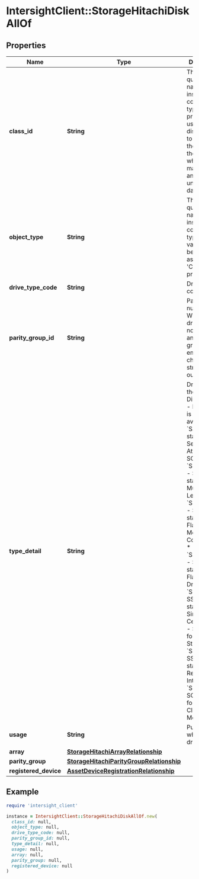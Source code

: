 # IntersightClient::StorageHitachiDiskAllOf

## Properties

| Name | Type | Description | Notes |
| ---- | ---- | ----------- | ----- |
| **class_id** | **String** | The fully-qualified name of the instantiated, concrete type. This property is used as a discriminator to identify the type of the payload when marshaling and unmarshaling data. | [default to &#39;storage.HitachiDisk&#39;] |
| **object_type** | **String** | The fully-qualified name of the instantiated, concrete type. The value should be the same as the &#39;ClassId&#39; property. | [default to &#39;storage.HitachiDisk&#39;] |
| **drive_type_code** | **String** | Drive type code. | [optional][readonly] |
| **parity_group_id** | **String** | Parity group number. When the drive does not belong to any parity group, an empty character string is output. | [optional][readonly] |
| **type_detail** | **String** | Drive type of the Hitachi Disk. * &#x60;N/A&#x60; - Drive Type is not available. * &#x60;SAS&#x60; - SAS stands for Serial Attached SCSI. * &#x60;SSD(MLC)&#x60; - SSD(MLC) stands for Multiple Level Cell. * &#x60;SSD(FMC)&#x60; - SSD(FMC) stands for Flash Memory Compressed. * &#x60;SSD(FMD)&#x60; - SSD(FMD) stands for Flash Module Drive. * &#x60;SSD(SLC)&#x60; - SSD(SLC) stands for Single Level Cell. * &#x60;SSD&#x60; - SSD stands for Solid-State Drive. * &#x60;SSD(RI)&#x60; - SSD(RI) stands for Read Intensive. * &#x60;SCM&#x60; - SCM stands for Storage Class Memory. | [optional][readonly][default to &#39;N/A&#39;] |
| **usage** | **String** | Purpose for which the drive is used. | [optional][readonly] |
| **array** | [**StorageHitachiArrayRelationship**](StorageHitachiArrayRelationship.md) |  | [optional] |
| **parity_group** | [**StorageHitachiParityGroupRelationship**](StorageHitachiParityGroupRelationship.md) |  | [optional] |
| **registered_device** | [**AssetDeviceRegistrationRelationship**](AssetDeviceRegistrationRelationship.md) |  | [optional] |

## Example

```ruby
require 'intersight_client'

instance = IntersightClient::StorageHitachiDiskAllOf.new(
  class_id: null,
  object_type: null,
  drive_type_code: null,
  parity_group_id: null,
  type_detail: null,
  usage: null,
  array: null,
  parity_group: null,
  registered_device: null
)
```

